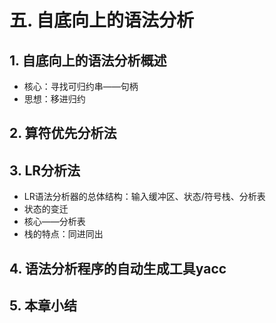 # 五. 自底向上的语法分析

## 1. 自底向上的语法分析概述
- 核心：寻找可归约串——句柄
- 思想：移进归约

## 2. 算符优先分析法

## 3. LR分析法
- LR语法分析器的总体结构：输入缓冲区、状态/符号栈、分析表
- 状态的变迁
- 核心——分析表
- 栈的特点：同进同出

## 4. 语法分析程序的自动生成工具yacc


## 5. 本章小结

